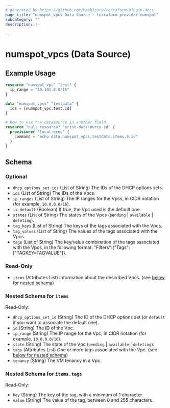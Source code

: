 ```yaml
---
# generated by https://github.com/hashicorp/terraform-plugin-docs
page_title: "numspot_vpcs Data Source - terraform-provider-numspot"
subcategory: ""
description: |-
  
---
```


# numspot_vpcs (Data Source)



## Example Usage

```terraform
resource "numspot_vpc" "test" {
  ip_range = "10.101.0.0/16"
}

data "numspot_vpcs" "testdata" {
  ids = [numspot_vpc.test.id]
}

# How to use the datasource in another field
resource "null_resource" "print-datasource-id" {
  provisioner "local-exec" {
    command = "echo data.numspot_vpcs.testdata.items.0.id"
  }
}
```

<!-- schema generated by tfplugindocs -->
## Schema

### Optional

- `dhcp_options_set_ids` (List of String) The IDs of the DHCP options sets.
- `ids` (List of String) The IDs of the Vpcs.
- `ip_ranges` (List of String) The IP ranges for the Vpcs, in CIDR notation (for example, `10.0.0.0/16`).
- `is_default` (Boolean) If true, the Vpc used is the default one.
- `states` (List of String) The states of the Vpcs (`pending` \| `available` \| `deleting`).
- `tag_keys` (List of String) The keys of the tags associated with the Vpcs.
- `tag_values` (List of String) The values of the tags associated with the Vpcs.
- `tags` (List of String) The key/value combination of the tags associated with the Vpcs, in the following format: &quot;Filters&quot;:{&quot;Tags&quot;:[&quot;TAGKEY=TAGVALUE&quot;]}.

### Read-Only

- `items` (Attributes List) Information about the described Vpcs. (see [below for nested schema](#nestedatt--items))

<a id="nestedatt--items"></a>
### Nested Schema for `items`

Read-Only:

- `dhcp_options_set_id` (String) The ID of the DHCP options set (or `default` if you want to associate the default one).
- `id` (String) The ID of the Vpc.
- `ip_range` (String) The IP range for the Vpc, in CIDR notation (for example, `10.0.0.0/16`).
- `state` (String) The state of the Vpc (`pending` \| `available` \| `deleting`).
- `tags` (Attributes List) One or more tags associated with the Vpc. (see [below for nested schema](#nestedatt--items--tags))
- `tenancy` (String) The VM tenancy in a Vpc.

<a id="nestedatt--items--tags"></a>
### Nested Schema for `items.tags`

Read-Only:

- `key` (String) The key of the tag, with a minimum of 1 character.
- `value` (String) The value of the tag, between 0 and 255 characters.
